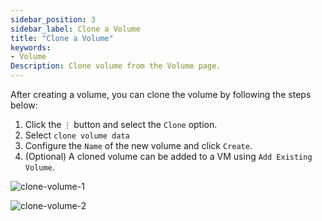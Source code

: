 ```yaml
---
sidebar_position: 3
sidebar_label: Clone a Volume
title: "Clone a Volume"
keywords:
- Volume
Description: Clone volume from the Volume page.
---
```


After creating a volume, you can clone the volume by following the steps below:

1. Click the `⋮` button and select the `Clone` option.
1. Select `clone volume data`
1. Configure the `Name` of the new volume and click `Create`.
1. (Optional) A cloned volume can be added to a VM using `Add Existing Volume`.

![clone-volume-1](/img/v1.2/volume/clone-volume-1.png)

![clone-volume-2](/img/v1.2/volume/clone-volume-2.png)
